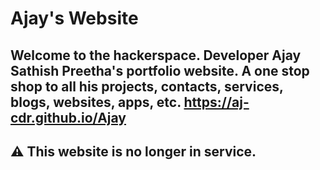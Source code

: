 # Ajay's Website
## Welcome to the hackerspace. Developer Ajay Sathish Preetha's portfolio website. A one stop shop to all his projects, contacts, services, blogs, websites, apps, etc. https://aj-cdr.github.io/Ajay
## ⚠ This website is no longer in service. 
